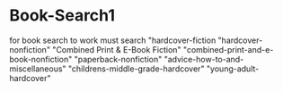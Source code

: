 # Book-Search1

for book search to work must search
"hardcover-fiction
"hardcover-nonfiction"
"Combined Print & E-Book Fiction"
"combined-print-and-e-book-nonfiction"
"paperback-nonfiction"
"advice-how-to-and-miscellaneous"
"childrens-middle-grade-hardcover"
 "young-adult-hardcover"

